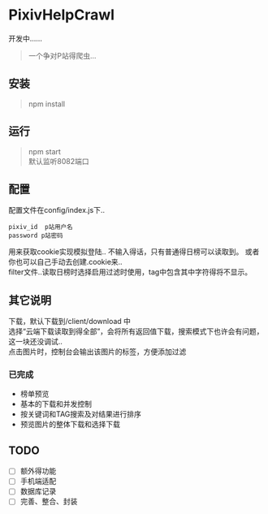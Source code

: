 # PixivHelpCrawl
开发中……
> 一个争对P站得爬虫...   

## 安装
> npm install 
## 运行
> npm start  
默认监听8082端口
## 配置  
配置文件在config/index.js下..  
```
pixiv_id  p站用户名
password p站密码  
```
用来获取cookie实现模拟登陆.. 不输入得话，只有普通得日榜可以读取到。
或者你也可以自己手动去创建.cookie来..    
filter文件..读取日榜时选择启用过滤时使用，tag中包含其中字符得将不显示。
## 其它说明
下载，默认下载到/client/download 中  
选择“云端下载读取到得全部”，会将所有返回值下载，搜索模式下也许会有问题，这一块还没调试..   
点击图片时，控制台会输出该图片的标签，方便添加过滤   

### 已完成
* 榜单预览
* 基本的下载和并发控制
* 按关键词和TAG搜索及对结果进行排序
* 预览图片的整体下载和选择下载

## TODO
- [ ] 额外得功能
- [ ] 手机端适配
- [ ] 数据库记录
- [ ] 完善、整合、封装

